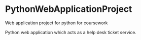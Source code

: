 # PythonWebApplicationProject
Web application project for python for coursework 

Python web application which acts as a help desk ticket service. 